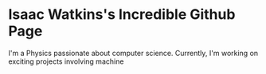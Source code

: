 # Isaac Watkins's Incredible Github Page

I'm a Physics passionate about computer science. Currently, I'm working on exciting projects involving machine
